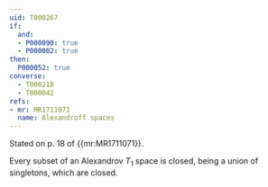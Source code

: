 ```yaml
---
uid: T000267
if:
  and:
  - P000090: true
  - P000002: true
then:
  P000052: true
converse:
  - T000218
  - T000042
refs:
- mr: MR1711071
  name: Alexandroff spaces
---
```


Stated on p. 18 of {{mr:MR1711071}}.

Every subset of an Alexandrov $T_1$ space is closed, being a union of
singletons, which are closed.
